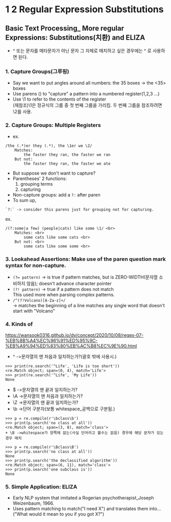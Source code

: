 # 1 2 Regular Expression Substitutions
## Basic Text Processing_ More regular Expressions: Substitutions(치환) and ELIZA
+ ^ 또는 문자를 메타문자가 아닌 문자 그 자체로 매치하고 싶은 경우에는 \^ 로 사용하면 된다.

### 1. Capture Groups(그루핑)
+ Say we want to put angles around all numbers: the 35 boxes -> the <35> boxes
+ Use parens () to "capture" a pattern into a numbered register(1,2,3 ...)
+ Use \1 to refer to the contents of the register <br>
(재참조)\1은 정규식의 그룹 중 첫 번째 그룹을 가리킴. 두 번째 그룹을 참조하려면 \2를 사용.

### 2. Capture Groups: Multiple Registers
+ ex. <br>
```
/the (.*)er they (.*), the \1er we \2/ 
	Matches: 
		the faster they ran, the faster we ran 
	But not: 
		the faster they ran, the faster we ate 
```
+ But suppose we don't want to capture?
+ Parentheses' 2 functions: 
	1) grouping terms 
	2) capturing
+ Non-capture groups: add a `?:` after paren
+ To sum up, 
```
`?:` -> consider this parens just for grouping not for capturing.
```
ex.
```
/(?:some|a few) (people|cats) like some \1/ <br>
	Matches: <br>
		some cats like some cats <br>
	But not: <br>
		some cats like some some <br>
```
### 3. Lookahead Assertions: Make use of the paren question mark syntax for non-capture.
+ `(?= pattern)` -> is true if pattern matches, but is ZERO-WIDTH(문자열 소비하지 않음); doesn't advance character pointer
+ `(?! pattern)` -> true if a pattern does not match <br>
This used more when parsing complex patterns.
+ `/^(?!Volcano)[A-Za-z]+/` <br>
-> matches the beginning of a line matches any single word that doesn't start with "Volcano"

### 4. Kinds of <Zero-width Assertion>
https://wansook0316.github.io/dv/concept/2020/10/08/regex-07-%EB%8B%A4%EC%96%91%ED%95%9C-%EB%A9%94%ED%83%80%EB%AC%B8%EC%9E%90.html
+ ^	->문자열의 맨 처음과 일치하는가?(괄호 밖에 사용시.)	 
```
>>> print(re.search('^Life', 'Life is too short'))
<re.Match object; span=(0, 4), match='Life'>
>>> print(re.search('^Life', 'My Life'))
None
```
+ $	->문자열의 맨 끝과 일치하는가?	 
+ \A ->문자열의 맨 처음과 일치하는가?	 
+ \Z ->문자열의 맨 끝과 일치하는가?	 
+ \b ->단어 구분자(보통 whitespace_공백으로 구분됨.)
```	
>>> p = re.compile(r'\bclass\b')
>>> print(p.search('no class at all'))
<re.Match object; span=(3, 8), match='class'> 
+ \B ->whitespace가 양쪽에 없는(사실 단어라고 볼수는 없음) 경우에 해당 문자가 있는 경우 매치
```
```
>>> p = re.compile(r'\Bclass\B')
>>> print(p.search('no class at all'))
None
>>> print(p.search('the declassified algorithm'))
<re.Match object; span=(6, 11), match='class'>
>>> print(p.search('one subclass is'))
None
```


### 5. Simple Application: ELIZA
+ Early NLP system that imitated a Rogerian psychotherapist_Joseph Weizenbaum, 1966.
+ Uses pattern matching to match("I need X") and translates them into...("What would it mean to you if you got X?")
